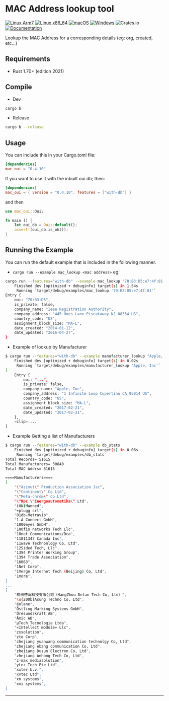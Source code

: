 MAC Address lookup tool
=========================
[![Linux Arm7](https://github.com/marirs/mac-oui/actions/workflows/linux_arm.yml/badge.svg)](https://github.com/marirs/mac-oui/actions/workflows/linux_arm.yml)
[![Linux x86_64](https://github.com/marirs/mac-oui/actions/workflows/linux_x86_64.yml/badge.svg)](https://github.com/marirs/mac-oui/actions/workflows/linux_x86_64.yml)
[![macOS](https://github.com/marirs/mac-oui/actions/workflows/macos.yml/badge.svg)](https://github.com/marirs/mac-oui/actions/workflows/macos.yml)
[![Windows](https://github.com/marirs/mac-oui/actions/workflows/windows.yml/badge.svg)](https://github.com/marirs/mac-oui/actions/workflows/windows.yml)
![Crates.io](https://img.shields.io/crates/v/mac_oui)
[![Documentation](https://docs.rs/mac_oui/badge.svg)](https://docs.rs/mac_oui)

Lookup the MAC Address for a corresponding details (eg: org, created, etc...)

## Requirements

- Rust 1.70+ (edition 2021)

## Compile
- Dev
```bash
cargo b
```
- Release
```bash 
cargo b --release
```

## Usage

You can include this in your Cargo.toml file:
```toml
[dependencies]
mac_oui = "0.4.10"
```

If you want to use it with the inbuilt oui db; then:
```toml
[dependencies]
mac_oui = { version = "0.4.10", features = ["with-db"] }
```

and then

```rust
use mac_oui::Oui;

fn main () {
    let oui_db = Oui::default();
    assert!(oui_db.is_ok());
}
```

## Running the Example
You can run the default example that is included in the following manner.
- `cargo run --example mac_lookup <mac address>` eg:
```bash
cargo run --features="with-db" --example mac_lookup '70:B3:D5:e7:4f:81'
    Finished dev [optimized + debuginfo] target(s) in 1.54s
     Running `target/debug/examples/mac_lookup '70:B3:D5:e7:4f:81'`
Entry {
    oui: "70:B3:D5",
    is_private: false,
    company_name: "Ieee Registration Authority",
    company_address: "445 Hoes Lane Piscataway NJ 08554 US",
    country_code: "US",
    assignment_block_size: "MA-L",
    date_created: "2014-01-12",
    date_updated: "2016-04-27",
}
```
- Example of lookup by Manufacturer
```bash
$ cargo run --features="with-db" --example manufacturer_lookup "Apple, Inc"
    Finished dev [optimized + debuginfo] target(s) in 0.02s
     Running `target/debug/examples/manufacturer_lookup 'Apple, Inc'`
[
    Entry {
        oui: "...",
        is_private: false,
        company_name: "Apple, Inc",
        company_address: "1 Infinite Loop Cupertino CA 95014 US",
        country_code: "US",
        assignment_block_size: "MA-L",
        date_created: "2017-02-21",
        date_updated: "2017-02-21",
    },
    <clip>....
]
```

- Example Getting a list of Manufacturers
```bash
$ cargo run --features="with-db" --example db_stats
    Finished dev [optimized + debuginfo] target(s) in 0.06s
     Running `target/debug/examples/db_stats`
Total Records= 51615
Total Manufacturers= 30840
Total MAC Addrs= 51615

====Manufacturers====
[
    "\"Azimut\" Production Association Jsc",
    "\"Continent\" Co Ltd",
    "\"Meta-chrom\" Co Ltd",
    "\"Rpc \"Energoautomatika\" Ltd",
    "(UN)Manned",
    "+plugg srl",
    "01db-Metravib",
    "1.A Connect GmbH",
    "1000eyes GmbH",
    "100fio networks Tech Llc",
    "10net Communications/Dca",
    "11811347 Canada Inc",
    "11wave Technonlogy Co, Ltd",
    "12Sided Tech, Llc",
    "1394 Printer Working Group",
    "1394 Trade Association",
    "16063",
    "1Net Corp",
    "1Verge Internet Tech (Beijing) Co, Ltd",
    "1more",
]
...
[
    "杭州德澜科技有限公司（HangZhou Delan Tech Co, Ltd）",
    "\u{200b}Asung Techno Co, Ltd",
    "éolane",
    "Östling Marking Systems GmbH",
    "Öresundskraft AB",
    "Åmic AB",
    "µTech Tecnologia Ltda",
    "«Intellect module» Llc",
    "zxsolution",
    "zte Corp",
    "zhejiang yuanwang communication technolgy Co, Ltd",
    "zhejiang ebang communication Co, Ltd",
    "zhejiang Dusun Electron Co, Ltd",
    "zhejiang Anhong Tech Co, Ltd",
    "z-max mediasolution",
    "yLez Tech Pte Ltd",
    "xxter b.v.",
    "xvtec Ltd",
    "xn systems",
    "xmi systems",
]
```
---

